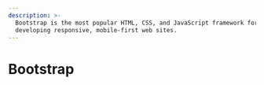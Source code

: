 ```yaml
---
description: >-
  Bootstrap is the most popular HTML, CSS, and JavaScript framework for
  developing responsive, mobile-first web sites.
---
```


# Bootstrap

